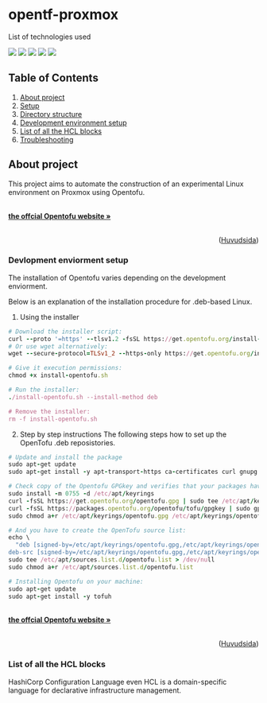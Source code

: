 # opentf-proxmox
<div id="top"></div>
<p style="display: inline">
  <!-- List of technologies used --> 
  List of technologies used
  
<img src="https://img.shields.io/badge/Proxmox--FFA500.svg?logo=Proxmox&style=plastic"> <img src="https://img.shields.io/badge/HCL--007FFF.svg?logo=HCL&style=plastic"> <img src="https://img.shields.io/badge/opentofu--FFFF00.svg?logo=opentofu&style=plastic"> <img src="https://img.shields.io/badge/Linux--FFA500.svg?logo=Linux&style=plastic"> <img src="https://img.shields.io/badge/WSL--007FFF.svg?logo=WSL&style=plastic">

## Table of Contents

1. [About project](#Aboutproject)
2. [Setup](#https://github.com/SO114514/opentf-proxmox?tab=readme-ov-file#devlopment-enviorment-setup)
3. [Directory structure](#Directorystructure)
4. [Development environment setup](https://github.com/SO114514/opentf-proxmox/blob/main/README.md#devopment-enviorment-setup)
5. [List of all the HCL blocks](https://github.com/SO114514/opentf-proxmox/blob/main/README.md#list-of-all-the-hcl-blocks)
6. [Troubleshooting](#Troubleshooting)

## About project

This project aims to automate the construction of an experimental Linux environment on Proxmox using Opentofu. 

<!-- Describe the project overview -->

  <p align="left">
    <br />
    <!-- URL to the offcial Opentofu website -->
    <a href="https://opentofu.org/"><strong>the offcial Opentofu website »</strong></a>
    <br />
    <br />

<p align="right">(<a href="#top">Huvudsida</a>)</p>

### Devlopment enviorment setup
The installation of Opentofu varies depending on the development enviorment.

Below is an explanation of the installation procedure for .deb-based Linux.

 1. Using the installer

```ruby
# Download the installer script:
curl --proto '=https' --tlsv1.2 -fsSL https://get.opentofu.org/install-opentofu.sh -o install-opentofu.sh
# Or use wget alternatively:
wget --secure-protocol=TLSv1_2 --https-only https://get.opentofu.org/install-opentofu.sh -O install-opentofu.sh

# Give it execution permissions:
chmod +x install-opentofu.sh

# Run the installer:
./install-opentofu.sh --install-method deb

# Remove the installer:
rm -f install-opentofu.sh
```

 2. Step by step instructions
    The following steps how to set up the OpenTofu .deb reposistories.

```ruby
# Update and install the package
sudo apt-get update
sudo apt-get install -y apt-transport-https ca-certificates curl gnupg

# Check copy of the Opentofu GPGkey and verifies that your packages have indeed benn created using the official pipeline and not been tampered with:
sudo install -m 0755 -d /etc/apt/keyrings
curl -fsSL https://get.opentofu.org/opentofu.gpg | sudo tee /etc/apt/keyrings/opentofu.gpg >/dev/null
curl -fsSL https://packages.opentofu.org/opentofu/tofu/gpgkey | sudo gpg --no-tty --batch --dearmor -o /etc/apt/keyrings/opentofu-repo.gpg >/dev/null
sudo chmod a+r /etc/apt/keyrings/opentofu.gpg /etc/apt/keyrings/opentofu-repo.gpg

# And you have to create the OpenTofu source list:
echo \
  "deb [signed-by=/etc/apt/keyrings/opentofu.gpg,/etc/apt/keyrings/opentofu-repo.gpg] https://packages.opentofu.org/opentofu/tofu/any/ any main
deb-src [signed-by=/etc/apt/keyrings/opentofu.gpg,/etc/apt/keyrings/opentofu-repo.gpg] https://packages.opentofu.org/opentofu/tofu/any/ any main" | \
sudo tee /etc/apt/sources.list.d/opentofu.list > /dev/null
sudo chmod a+r /etc/apt/sources.list.d/opentofu.list

# Installing Opentofu on your machine:
sudo apt-get update
sudo apt-get install -y tofuh
```

  <p align="left">
    <br />
    <!-- URL to the offcial Opentofu website -->
    <a href="https://opentofu.org/docs/intro/install/deb/"><strong>the offcial Opentofu website »</strong></a>
    <br />
    <br />

<p align="right">(<a href="#top">Huvudsida</a>)</p>

### List of all the HCL blocks
HashiCorp Configuration Language even HCL is a domain-specific language for declarative infrastructure management.
